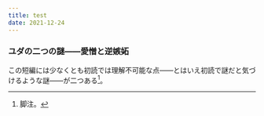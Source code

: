 ```yaml
---
title: test
date: 2021-12-24
---
```


### ユダの二つの謎——愛憎と逆嫉妬

この短編には少なくとも初読では理解不可能な点——とはいえ初読で謎だと気づけるような謎——が二つある[^1]。

[^1]: 脚注。
